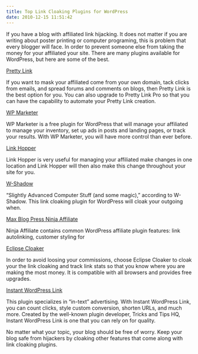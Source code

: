 ```yaml
---
title: Top Link Cloaking Plugins for WordPress
date: 2010-12-15 11:51:42
---
```


If you have a blog with affiliated link hijacking. It does not matter if you are writing about poster
printing or computer programing, this is problem that every blogger will
face. In order to prevent someone else from taking the money for your
affiliated
your site. There are many plugins available for WordPress, but here are
some of the best.

[Pretty Link](http://wordpress.org/extend/plugins/pretty-link/)

If you want to mask your affiliated
come from your own domain, tack clicks from emails, and spread
forums and comments on blogs, then Pretty Link is the best option for
you. You can also upgrade to Pretty Link Pro so that you can have the
capability to automate your Pretty Link creation.

[WP Marketer](http://www.wpmarketer.com/)

WP Marketer is a free plugin for WordPress that will manage your
affiliated
to manage your inventory, set up ads in posts and landing pages, or
track your results. With WP Marketer, you will have more control than
ever before.

[Link Hopper](http://wordpress.org/extend/plugins/link-hopper/)

Link Hopper is very useful for managing your affiliated
make changes in one location and Link Hopper will then also make this
change throughout your site for you.

[W-Shadow](http://w-shadow.com/blog/2007/07/28/link-cloaking-plugin-for-wordpress/comment-page-10/)

“Slightly Advanced Computer Stuff (and some magic),” according to
W-Shadow. This link cloaking plugin for WordPress will cloak your
outgoing
when.

[Max Blog Press Ninja Affiliate](http://www.mbpninjaaffiliate.com/)

Ninja Affiliate contains common WordPress affiliate plugin
features: link autolinking, customer styling for

[Eclipse Cloaker](http://eclipsecloaker.com/)

In order to avoid loosing your commissions, choose Eclipse Cloaker to
cloak your
the link cloaking and track link stats so that you know where you are
making the most money. It is compatible with all browsers and provides
free upgrades.

[Instant WordPress
Link](http://www.instantwordpresslink.com/?id=7777778)

This plugin specializes in “in-text” advertising. With Instant WordPress
Link, you can count clicks, style custom
conversion, shorten URLs, and much more. Created by the well-known
plugin developer, Tricks and Tips HQ, Instant WordPress Link is one that
you can rely on for quality.

No matter what your topic, your blog should be free of worry. Keep your
blog safe from hijackers by cloaking
other features that come along with link cloaking plugins.
